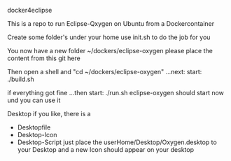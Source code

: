 docker4eclipse

This is a repo to run Eclipse-Qxygen on Ubuntu from a Dockercontainer

Create some folder's under your home
use init.sh to do the job for you

You now have a new folder ~/dockers/eclipse-oxygen
please place the content from this git here

Then open a shell and "cd ~/dockers/eclipse-oxygen"
...next: start: ./build.sh 

if everything got fine 
...then start: ./run.sh
eclipse-oxygen should start now und you can use it


Desktop
if you like, there is a 
- Desktopfile
- Desktop-Icon
- Desktop-Script
just place the userHome/Desktop/Oxygen.desktop
to your Desktop and a new Icon should appear on your desktop


